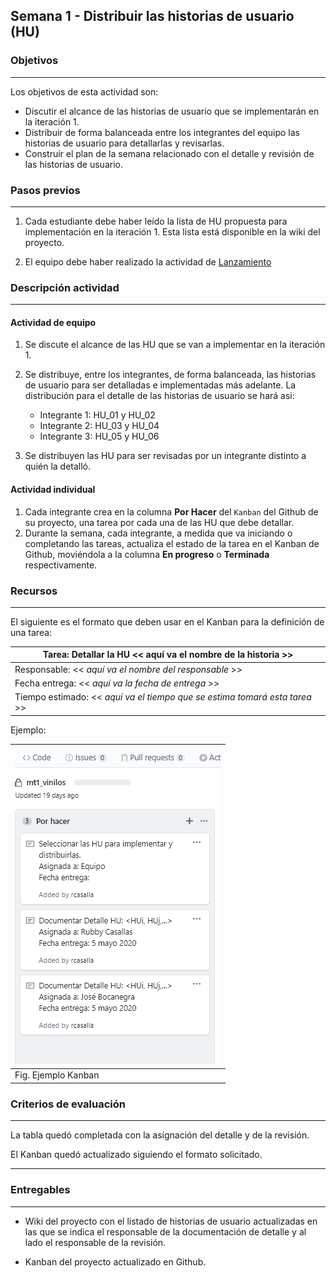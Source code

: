 ## Semana 1 - Distribuir las historias de usuario (HU)

### Objetivos

---

Los objetivos de esta actividad son:

- Discutir el alcance de las historias de usuario que se implementarán en la iteración 1.
- Distribuir de forma balanceada entre los integrantes del equipo las historias de usuario para detallarlas y revisarlas.
- Construir el plan de la semana relacionado con el detalle y revisión de las historias de usuario.

### Pasos previos

---

1. Cada estudiante debe haber leído la lista de HU propuesta para implementación en la iteración 1. Esta lista está disponible en la wiki del proyecto.

2. El equipo debe haber realizado la actividad de [Lanzamiento](https://ticsw.github.io/mt1_guias_proyecto/semanas/semana1/s1_lanzamiento)

### Descripción actividad

---

#### Actividad de equipo

1. Se discute el alcance de las HU que se van a implementar en la iteración 1.

2. Se distribuye, entre los integrantes, de forma balanceada, las historias de usuario para ser detalladas e implementadas más adelante. La distribución para el detalle de las historias de usuario se hará asi:

   - Integrante 1: HU_01 y HU_02
   - Integrante 2: HU_03 y HU_04
   - Integrante 3: HU_05 y HU_06

3. Se distribuyen las HU para ser revisadas por un integrante distinto a quién la detalló.

#### Actividad individual

1. Cada integrante crea en la columna **Por Hacer** del `Kanban` del Github de su proyecto, una tarea por cada una de las HU que debe detallar.
2. Durante la semana, cada integrante, a medida que va iniciando o completando las tareas, actualiza el
   estado de la tarea en el Kanban de Github, moviéndola a la columna **En progreso** o **Terminada** respectivamente.

### Recursos

---

El siguiente es el formato que deben usar en el Kanban para la definición de una tarea:

| Tarea: Detallar la HU \<\< aquí va el nombre de la historia >>               |
| ---------------------------------------------------------------------------- |
| Responsable: \<\< _aquí va el nombre del responsable_ >>                     |
| Fecha entrega: \<\< _aquí va la fecha de entrega_ >>                         |
| Tiempo estimado: \<\< _aquí va el tiempo que se estima tomará esta tarea_ >> |

Ejemplo:

| ![](./../../assets/images/kanbanTODO.PNG) |
| ----------------------------------------- |
| Fig. Ejemplo Kanban                       |

### Criterios de evaluación

---

La tabla quedó completada con la asígnación del detalle y de la revisión.

El Kanban quedó actualizado siguiendo el formato solicitado.

---

### Entregables

---

- Wiki del proyecto con el listado de historias de usuario actualizadas en las que se indica
  el responsable de la documentación de detalle y al lado el responsable de la revisión.

- Kanban del proyecto actualizado en Github.
